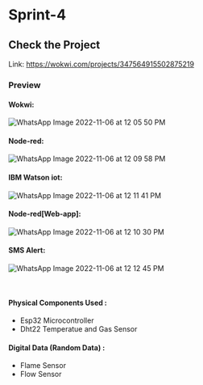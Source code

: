 # Sprint-4
## Check the Project 

Link: https://wokwi.com/projects/347564915502875219
&emsp;
### Preview

####  Wokwi:
![WhatsApp Image 2022-11-06 at 12 05 50 PM](https://user-images.githubusercontent.com/61773724/200161259-6406a492-95c7-4f59-899f-b313ecccfe1e.jpeg)


#### Node-red:
![WhatsApp Image 2022-11-06 at 12 09 58 PM](https://user-images.githubusercontent.com/61773724/200161290-2765797d-1c98-4b21-83ec-08a43d2fcce8.jpeg)

#### IBM Watson iot:
![WhatsApp Image 2022-11-06 at 12 11 41 PM](https://user-images.githubusercontent.com/61773724/200161317-0657cb1c-3fa0-48e7-abe7-7cc657e2c977.jpeg)


#### Node-red[Web-app]:
![WhatsApp Image 2022-11-06 at 12 10 30 PM](https://user-images.githubusercontent.com/61773724/200161323-dd41a87f-cab7-43e6-ae8c-8307c8629b52.jpeg)


#### SMS Alert:

![WhatsApp Image 2022-11-06 at 12 12 45 PM](https://user-images.githubusercontent.com/61773724/200161331-1efea4fe-6da0-44e2-81d4-cc85b9f53b0a.jpeg)

&emsp;
#### Physical Components Used :
- Esp32 Microcontroller
- Dht22 Temperatue and Gas Sensor 
#### Digital Data (Random Data) :
- Flame Sensor
- Flow Sensor 
